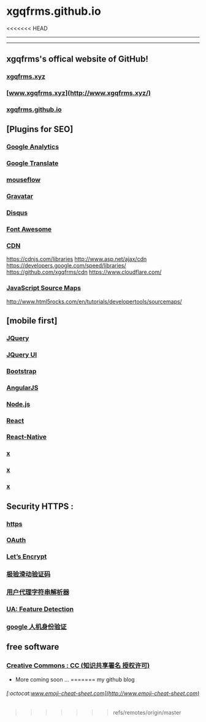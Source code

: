 # xgqfrms.github.io
<<<<<<< HEAD
***
***

## xgqfrms's offical website of GitHub!

### [xgqfrms.xyz](http://xgqfrms.xyz/)

### [www.xgqfrms.xyz](http://www.xgqfrms.xyz/)

### [xgqfrms.github.io](http://xgqfrms.github.io/xgqfrms/)

## [Plugins for SEO]

### [Google Analytics](https://xgqfrms.github.io/DataStructure/)

### [Google Translate](https://xgqfrms.github.io/DataStructure/)

### [mouseflow](https://xgqfrms.github.io/DataStructure/)

### [Gravatar](https://xgqfrms.github.io/DataStructure/)

### [Disqus](https://disqus.com/)

### [Font Awesome](http://fontawesome.io/)

### [CDN](https://www.maxcdn.com/)
https://cdnjs.com/libraries
http://www.asp.net/ajax/cdn
https://developers.google.com/speed/libraries/
https://github.com/xgqfrms/cdn
https://www.cloudflare.com/
### [JavaScript Source Maps](http://www.cnblogs.com/xgqfrms/p/5660715.html)
http://www.html5rocks.com/en/tutorials/developertools/sourcemaps/

## [mobile first]

### [JQuery](https://xgqfrms.github.io/DataStructure/)
### [JQuery UI](https://xgqfrms.github.io/DataStructure/)
### [Bootstrap](https://xgqfrms.github.io/DataStructure/)
### [AngularJS](https://xgqfrms.github.io/DataStructure/)
### [Node.js](https://xgqfrms.github.io/DataStructure/)
### [React](https://xgqfrms.github.io/DataStructure/)
### [React-Native](https://xgqfrms.github.io/DataStructure/)

### [x](https://xgqfrms.github.io/DataStructure/)
### [x](https://xgqfrms.github.io/DataStructure/)
### [x](https://xgqfrms.github.io/DataStructure/)


## Security HTTPS : 

### [https](http://www.cnblogs.com/xgqfrms/p/5661999.html)
### [OAuth](https://github.com/xgqfrms/OAuth)
### [Let’s Encrypt](https://letsencrypt.org/)
### [极验滑动验证码](https://www.xgqfrms.xyz/)
### [用户代理字符串解析器](https://github.com/xgqfrms/ua-parser-js)
### [UA: Feature Detection](https://github.com/xgqfrms/Modernizr)
### [google 人机身份验证](https://www.google.com/recaptcha/intro/index.html)



## free software

### [Creative Commons : CC (知识共享署名 授权许可)](https://creativecommons.org/)

* More coming soon ...
=======
my github blog
###### [:octocat:www.emoji-cheat-sheet.com](http://www.emoji-cheat-sheet.com)
>>>>>>> refs/remotes/origin/master
